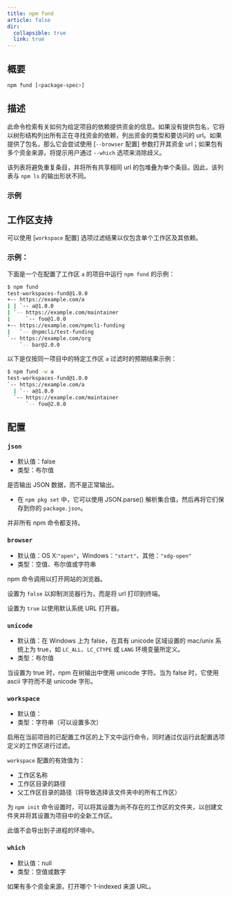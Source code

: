 ```yaml
---
title: npm fund
article: false
dir:
  collapsible: true
  link: true
---
```


## 概要

```bash
npm fund [<package-spec>]
```

## 描述

此命令检索有关如何为给定项目的依赖提供资金的信息。如果没有提供包名，它将以树形结构列出所有正在寻找资金的依赖，列出资金的类型和要访问的 url。如果提供了包名，那么它会尝试使用 [`--browser` 配置] 参数打开其资金 url；如果包有多个资金来源，将提示用户通过 `--which` 选项来消除歧义。

该列表将避免重复条目，并将所有共享相同 url 的包堆叠为单个条目。因此，该列表与 `npm ls` 的输出形状不同。

### 示例

## 工作区支持

可以使用 [`workspace` 配置] 选项过滤结果以仅包含单个工作区及其依赖。

### 示例：

下面是一个在配置了工作区 `a` 的项目中运行 `npm fund` 的示例：



```bash
$ npm fund
test-workspaces-fund@1.0.0
+-- https://example.com/a
| | `-- a@1.0.0
| `-- https://example.com/maintainer
|     `-- foo@1.0.0
+-- https://example.com/npmcli-funding
|   `-- @npmcli/test-funding
`-- https://example.com/org
    `-- bar@2.0.0
```

以下是仅按同一项目中的特定工作区 `a` 过滤时的预期结果示例：



```bash
$ npm fund -w a
test-workspaces-fund@1.0.0
`-- https://example.com/a
  | `-- a@1.0.0
  `-- https://example.com/maintainer
      `-- foo@2.0.0
```

## 配置

### `json`

- 默认值：false
- 类型：布尔值

是否输出 JSON 数据，而不是正常输出。

- 在 `npm pkg set` 中，它可以使用 JSON.parse() 解析集合值，然后再将它们保存到你的 `package.json`。

并非所有 npm 命令都支持。

### `browser`

- 默认值：OS X:`"open"`，Windows：`"start"`、其他：`"xdg-open"`
- 类型：空值、布尔值或字符串

npm 命令调用以打开网站的浏览器。

设置为 `false` 以抑制浏览器行为，而是将 url 打印到终端。

设置为 `true` 以使用默认系统 URL 打开器。

### `unicode`

- 默认值：在 Windows 上为 false，在具有 unicode 区域设置的 mac/unix 系统上为 true，如 `LC_ALL`、`LC_CTYPE` 或 `LANG` 环境变量所定义。
- 类型：布尔值

当设置为 true 时，npm 在树输出中使用 unicode 字符。当为 false 时，它使用 ascii 字符而不是 unicode 字形。

### `workspace`

- 默认值：
- 类型：字符串（可以设置多次）

启用在当前项目的已配置工作区的上下文中运行命令，同时通过仅运行此配置选项定义的工作区进行过滤。

`workspace` 配置的有效值为：

- 工作区名称
- 工作区目录的路径
- 父工作区目录的路径（将导致选择该文件夹中的所有工作区）

为 `npm init` 命令设置时，可以将其设置为尚不存在的工作区的文件夹，以创建文件夹并将其设置为项目中的全新工作区。

此值不会导出到子进程的环境中。

### `which`

- 默认值：null
- 类型：空值或数字

如果有多个资金来源，打开哪个 1-indexed 来源 URL。
